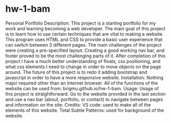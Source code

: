 # hw-1-bam
Personal Portfolio
Description:
This project is a starting portfolio for my work and learning becoming a web developer.  The main goal of this project is to learn how to use certain techniques that are vital to making a website. This program uses HTML and CSS to provide a basic user experience that can switch between 3 different pages.
The main challenges of the project were creating a pre-specified layout.  Creating a good working nav bar, and footer proved to be the most challenging parts of it. After completion of this project I have a much better understanding of floats, css positioning, and what css elements I need to change in order to move objects on the page around.
The future of this project is to redo it adding bootstrap and javascript in order to have a more responsive website.
Installation:
Nothing major required other than an internet browser.  All of the functions of the website can be used from: brigmu.github.io/hw-1-bam.
Usage:
Usage of this project is straightforward. Go to the website provided in the last section and use a nav bar (about, portfolio, or contact) to navigate between pages and information on the site.
Credits:
VS code: used to make all of the elements of this website.
Total Subtle Patterns: used for background of the website.
